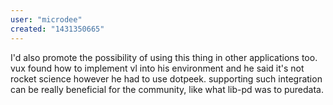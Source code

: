 ```yaml
---
user: "microdee"
created: "1431350665"
---
```


I'd also promote the possibility of using this thing in other applications too. vux found how to implement vl into his environment and he  said it's not rocket science however he had to use dotpeek. supporting such integration can be really beneficial for the community, like what lib-pd was to puredata.
